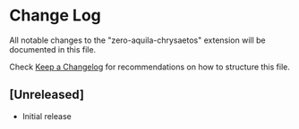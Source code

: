 # Change Log

All notable changes to the "zero-aquila-chrysaetos" extension will be documented in this file.

Check [Keep a Changelog](http://keepachangelog.com/) for recommendations on how to structure this file.

## [Unreleased]

- Initial release